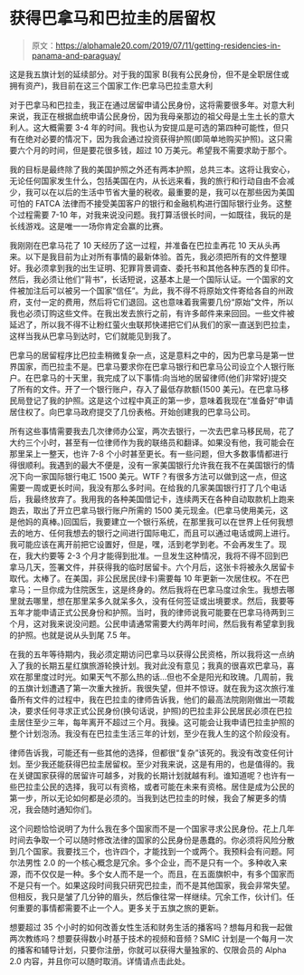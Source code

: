 # 获得巴拿马和巴拉圭的居留权

> 原文：<https://alphamale20.com/2019/07/11/getting-residencies-in-panama-and-paraguay/>

这是我五旗计划的延续部分。对于我的国家 B(我有公民身份，但不是全职居住或拥有资产)，我目前在这三个国家工作:巴拿马巴拉圭意大利

对于巴拿马和巴拉圭，我正在通过居留申请公民身份，这将需要很多年。对意大利来说，我正在根据血统申请公民身份，因为我母亲那边的祖父母是土生土长的意大利人。这大概需要 3-4 年的时间。我也认为安提瓜是可选的第四种可能性，但只有在绝对必要的情况下，因为我会通过投资获得护照(即简单地购买护照)。这只需要六个月的时间，但是要花很多钱，超过 10 万美元。希望我不需要求助于那个。

我的目标是最终除了我的美国护照之外还有两本护照，总共三本。这将让我安心，无论任何国家发生什么，包括美国在内，从长远来看，我的旅行和行动自由不会减少，我可以在以后的生活中节省大量的税收。最重要的是，我可以在那些因为美国可怕的 FATCA 法律而不接受美国客户的银行和金融机构进行国际银行业务。这整个过程需要 7-10 年，对我来说没问题。我打算活很长时间，一如既往，我玩的是长线游戏。这是唯一一场你肯定会赢的比赛。

我刚刚在巴拿马花了 10 天经历了这一过程，并准备在巴拉圭再花 10 天从头再来。以下是我目前为止对所有事情的最新体验。首先，我必须把所有的文件整理好。我必须拿到我的出生证明、犯罪背景调查、委托书和其他各种东西的复印件。然后，我必须让他们“背书”，长话短说，这基本上是一个国际认证。一个国家的文件被加注后可以被另一个国家“信任”。为此，我不得不将原始文件寄给各自的州政府，支付一定的费用，然后将它们退回。这也意味着我需要几份“原始”文件，所以我也必须订购这些文件。在我出发去旅行之前，有许多邮件来来回回。一些文件被延迟了，所以我不得不让粉红萤火虫联邦快递把它们从我们的家一直送到巴拉圭，这样当我从巴拿马到达时，它们就能见到我了。

巴拿马的居留程序比巴拉圭稍微复杂一点，这是意料之中的，因为巴拿马是第一世界国家，而巴拉圭不是。巴拿马要求你在巴拿马银行和巴拿马公司设立个人银行账户。在巴拿马的十天里，我完成了以下事情:向当地的居留律师(他们非常好)提交了所有的文件。开了一个银行账户，存入了最低存款额(1500 美元)。在巴拿马移民局登记了我的护照。这是这个过程中真正的第一步，意味着我现在“准备好”申请居住权了。向巴拿马政府提交了几份表格。开始创建我的巴拿马公司。

所有这些事情需要我去几次律师办公室，两次去银行，一次去巴拿马移民局，花了大约三个小时，甚至有一位律师作为我的联络员和翻译。如果没有他，我可能会在那里呆上一整天，也许 7-8 个小时甚至更长。有一些问题，但大多数事情都进行得很顺利。我遇到的最大不便是，没有一家美国银行允许我在我不在美国银行的情况下向一家国际银行电汇 1500 美元。WTF？有很多方法可以做到这一点，但这需要一周或更长时间，我没有那么多时间。在给我的几家美国银行打了几个电话后，我最终放弃了。我用我的各种美国借记卡，连续两天在各种自动取款机上跑来跑去，取出了开立巴拿马银行账户所需的 1500 美元现金。(巴拿马使用美元，这是他妈的真棒。)回国后，我要建立一个银行系统，在那里我可以在世界上任何我想去的地方、任何我想去的银行之间进行国际电汇，而且可以通过电话或网上进行。我可能应该在离开前把它设置好，但是，嘿，活到老学到老。不会再发生了。现在，我大约要等 2-3 个月才能得到批准。一旦发生这种情况，我将不得不回到巴拿马几天，签署文件，并获得我的临时居留卡。六个月后，这张卡将被永久居留卡取代。太棒了。在美国，非公民居民(绿卡)需要每 10 年更新一次居住权。不在巴拿马；一旦你成为住院医生，这是终身的。然后我将在巴拿马度过余生。我想去哪里就去哪里，想在那里呆多久就呆多久，没有任何签证或出境要求。然后，我要等五年才能申请正式公民身份和护照。当时，我的律师说我可能要在巴拿马待两到三个月，这对我来说没问题。公民申请通常需要大约两年时间，然后我有希望拿到我的护照。也就是说从头到尾 7.5 年。

在我的五年等待期内，我必须定期访问巴拿马以获得公民资格，所以我将这一点纳入了我的长期五星红旗旅游轮换计划。我对此没有意见；我真的很喜欢巴拿马，喜欢在那里度过时光。如果天气不那么热的话…但也不全是阳光和玫瑰。几周前，我的五旗计划遭遇了第一次重大挫折。我很失望，但并不惊讶。就在我为这次旅行准备所有文件的过程中，我在巴拉圭的律师告诉我，他们的最高法院刚刚做出一项裁决，要求任何寻求正式公民身份(换句话说，护照)的巴拉圭非公民居民必须在巴拉圭居住至少三年，每年离开不超过三个月。我操。这可能会让我申请巴拉圭护照的整个计划泡汤。我没有在巴拉圭生活三年的计划，至少在我人生的这个阶段没有。

律师告诉我，可能还有一些其他的选择，但都很“复杂”该死的。我没有改变任何计划。至少我还能获得巴拉圭居留权。至少对我来说，这是有用的，也是值得的。我在关键国家获得的居留许可越多，对我的长期计划就越有利。谁知道呢？也许有一些巴拉圭公民的选择，我可以有资格，或者可能在未来有资格。居住是成为公民的第一步，所以无论如何都是必须的。当我到达巴拉圭的时候，我会了解更多的情况，我会随时通知你们。

这个问题恰恰说明了为什么我在多个国家而不是一个国家寻求公民身份。花上几年时间去争取一个可以随时修改法律的国家的公民身份是愚蠢的。你必须将风险分散到几个国家。我要找三个，也许四个，才能找到一个或两个。我预料会有问题。阿尔法男性 2.0 的一个核心概念是冗余。多个企业，而不是只有一个。多种收入来源，而不仅仅是一种。多个女人而不是一个。而且，在五面旗帜中，有多个国家而不是只有一个。如果这段时间我只研究巴拉圭，而不是其他国家，我会非常失望。但相反，我只是皱了几分钟的眉头，然后像往常一样继续。冗余工作，伙计们。任何重要的事情都需要不止一个人。更多关于五旗之旅的更新。

想要超过 35 个小时的如何改善女性生活和财务生活的播客吗？想每月和我一起做两次教练吗？想要获得数小时基于技术的视频和音频？SMIC 计划是一个每月一次的播客和辅导计划，只要你注册，你就可以获得大量独家的、仅限会员的 Alpha 2.0 内容，并且你可以随时取消。详情请点击此处。